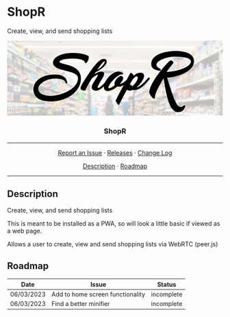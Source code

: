 # ShopR
Create, view, and send shopping lists


<p align="center">
    <img src="res/ShopR.png" alt="ShopR">
</p>
<h3 align="center">ShopR</h3>
<hr>
<p align="center">
  <a href="../../issues">Report an Issue</a>
  ·
  <a href="../../releases">Releases</a>
  ·
  <a href="/CHANGELOG.md">Change Log</a>
</p>
<p align="center">
  <a href="#Description">Description</a>
  ·
  <a href="#Roadmap">Roadmap</a>
</p>
<hr>

## Description
Create, view, and send shopping lists  

This is meant to be installed as a PWA, so will look a little basic if viewed as a web page.  

Allows a user to create, view and send shopping lists via WebRTC (peer.js)

## Roadmap
Date | Issue | Status |
:--: | ----- | ------ |
06/03/2023 | Add to home screen functionality | incomplete |
06/03/2023 | Find a better minifier | incomplete |